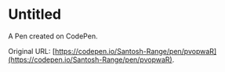 # Untitled

A Pen created on CodePen.

Original URL: [https://codepen.io/Santosh-Range/pen/pvopwaR](https://codepen.io/Santosh-Range/pen/pvopwaR).

